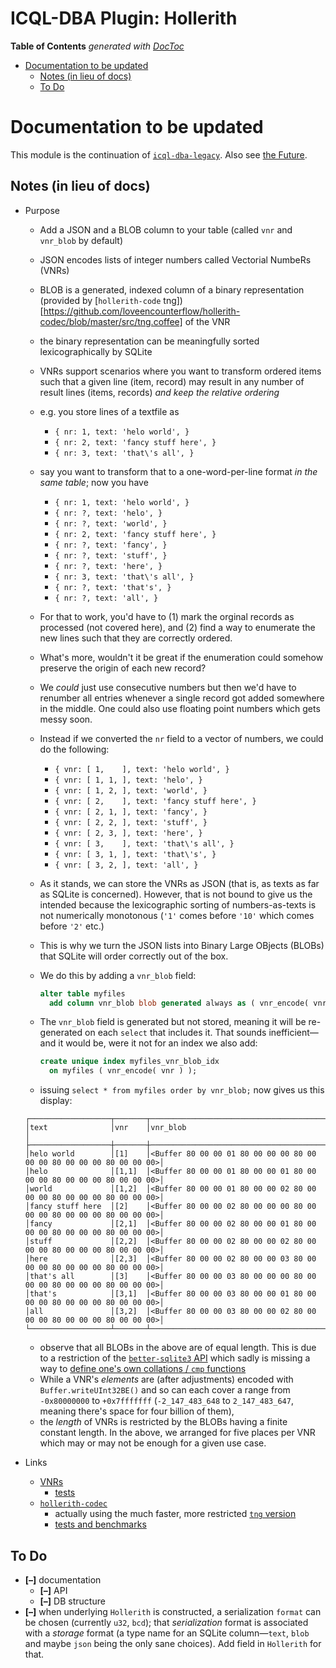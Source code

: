 
# ICQL-DBA Plugin: Hollerith

<!-- START doctoc generated TOC please keep comment here to allow auto update -->
<!-- DON'T EDIT THIS SECTION, INSTEAD RE-RUN doctoc TO UPDATE -->
**Table of Contents**  *generated with [DocToc](https://github.com/thlorenz/doctoc)*

- [Documentation to be updated](#documentation-to-be-updated)
  - [Notes (in lieu of docs)](#notes-in-lieu-of-docs)
  - [To Do](#to-do)

<!-- END doctoc generated TOC please keep comment here to allow auto update -->



# Documentation to be updated

This module is the continuation of
[`icql-dba-legacy`](https://github.com/loveencounterflow/icql-dba-legacy). Also see [the
Future](https://github.com/loveencounterflow/hollerith/blob/master/README-transition.md).


## Notes (in lieu of docs)

* Purpose
  * Add a JSON and a BLOB column to your table (called `vnr` and `vnr_blob` by default)
  * JSON encodes lists of integer numbers called Vectorial NumbeRs (VNRs)
  * BLOB is a generated, indexed column of a binary representation (provided by [`hollerith-code`
    tng])[https://github.com/loveencounterflow/hollerith-codec/blob/master/src/tng.coffee] of the VNR
  * the binary representation can be meaningfully sorted lexicographically by SQLite
  * VNRs support scenarios where you want to transform ordered items such that a given line (item, record)
    may result in any number of result lines (items, records) *and keep the relative ordering*
  * e.g. you store lines of a textfile as
    * `{ nr: 1, text: 'helo world', }`
    * `{ nr: 2, text: 'fancy stuff here', }`
    * `{ nr: 3, text: 'that\'s all', }`
  * say you want to transform that to a one-word-per-line format *in the same table*; now you have
    * `{ nr: 1, text: 'helo world', }`
    * `{ nr: ?, text: 'helo', }`
    * `{ nr: ?, text: 'world', }`
    * `{ nr: 2, text: 'fancy stuff here', }`
    * `{ nr: ?, text: 'fancy', }`
    * `{ nr: ?, text: 'stuff', }`
    * `{ nr: ?, text: 'here', }`
    * `{ nr: 3, text: 'that\'s all', }`
    * `{ nr: ?, text: 'that's', }`
    * `{ nr: ?, text: 'all', }`
  * For that to work, you'd have to (1) mark the orginal records as processed (not covered here), and (2)
    find a way to enumerate the new lines such that they are correctly ordered.
  * What's more, wouldn't it be great if the enumeration could somehow preserve the origin of each new
    record?
  * We *could* just use consecutive numbers but then we'd have to renumber all entries whenever a single
    record got added somewhere in the middle. One could also use floating point numbers which gets messy
    soon.
  * Instead if we converted the `nr` field to a vector of numbers, we could do the following:
    * `{ vnr: [ 1,    ], text: 'helo world', }`
    * `{ vnr: [ 1, 1, ], text: 'helo', }`
    * `{ vnr: [ 1, 2, ], text: 'world', }`
    * `{ vnr: [ 2,    ], text: 'fancy stuff here', }`
    * `{ vnr: [ 2, 1, ], text: 'fancy', }`
    * `{ vnr: [ 2, 2, ], text: 'stuff', }`
    * `{ vnr: [ 2, 3, ], text: 'here', }`
    * `{ vnr: [ 3,    ], text: 'that\'s all', }`
    * `{ vnr: [ 3, 1, ], text: 'that\'s', }`
    * `{ vnr: [ 3, 2, ], text: 'all', }`
  * As it stands, we can store the VNRs as JSON (that is, as texts as far as SQLite is concerned).
    However, that is not bound to give us the intended because the lexicographic sorting of
    numbers-as-texts is not numerically monotonous (`'1'` comes before `'10'` which comes before `'2'`
    etc.)
  * This is why we turn the JSON lists into Binary Large OBjects (BLOBs) that SQLite will order correctly
    out of the box.
  * We do this by adding a `vnr_blob` field:

    ```sql
    alter table myfiles
      add column vnr_blob blob generated always as ( vnr_encode( vnr ) ) virtual not null;
    ```

  * The `vnr_blob` field is generated but not stored, meaning it will be re-generated on each `select`
    that includes it. That sounds inefficient—and it would be, were it not for an index we also add:

    ```sql
    create unique index myfiles_vnr_blob_idx
      on myfiles ( vnr_encode( vnr ) );
    ```

  * issuing `select * from myfiles order by vnr_blob;` now gives us this display:

  ```
  ┌──────────────────┬───────┬────────────────────────────────────────────────────────────────────┐
  │text              │vnr    │vnr_blob                                                            │
  ├──────────────────┼───────┼────────────────────────────────────────────────────────────────────┤
  │helo world        │[1]    │<Buffer 80 00 00 01 80 00 00 00 80 00 00 00 80 00 00 00 80 00 00 00>│
  │helo              │[1,1]  │<Buffer 80 00 00 01 80 00 00 01 80 00 00 00 80 00 00 00 80 00 00 00>│
  │world             │[1,2]  │<Buffer 80 00 00 01 80 00 00 02 80 00 00 00 80 00 00 00 80 00 00 00>│
  │fancy stuff here  │[2]    │<Buffer 80 00 00 02 80 00 00 00 80 00 00 00 80 00 00 00 80 00 00 00>│
  │fancy             │[2,1]  │<Buffer 80 00 00 02 80 00 00 01 80 00 00 00 80 00 00 00 80 00 00 00>│
  │stuff             │[2,2]  │<Buffer 80 00 00 02 80 00 00 02 80 00 00 00 80 00 00 00 80 00 00 00>│
  │here              │[2,3]  │<Buffer 80 00 00 02 80 00 00 03 80 00 00 00 80 00 00 00 80 00 00 00>│
  │that's all        │[3]    │<Buffer 80 00 00 03 80 00 00 00 80 00 00 00 80 00 00 00 80 00 00 00>│
  │that's            │[3,1]  │<Buffer 80 00 00 03 80 00 00 01 80 00 00 00 80 00 00 00 80 00 00 00>│
  │all               │[3,2]  │<Buffer 80 00 00 03 80 00 00 02 80 00 00 00 80 00 00 00 80 00 00 00>│
  └──────────────────┴───────┴────────────────────────────────────────────────────────────────────┘
  ```

  * observe that all BLOBs in the above are of equal length. This is due to a restriction of the
    [`better-sqlite3` API](https://github.com/JoshuaWise/better-sqlite3/blob/master/docs/api.md) which sadly
    is missing a way to [define one's own collations / `cmp`
    functions](https://sqlite.org/c3ref/create_collation.html)
  * While a VNR's *elements* are (after adjustments) encoded with `Buffer.writeUInt32BE()` and so can each
    cover a range from `-0x80000000` to `+0x7fffffff` (`-2_147_483_648` to `2_147_483_647`, meaning there's
    space for four billion of them),
  * the *length* of VNRs is restricted by the BLOBs having a finite constant length. In the above, we
    arranged for five places per VNR which may or may not be enough for a given use case.

* Links
  * [VNRs](https://github.com/loveencounterflow/datom/blob/master/src/vnr.coffee)
    * [tests](https://github.com/loveencounterflow/hengist/blob/master/dev/datom/src/vnr.test.coffee)
  * [`hollerith-codec`](https://github.com/loveencounterflow/hollerith-codec)
    * actually using the much faster, more restricted [`tng` version](https://github.com/loveencounterflow/hollerith-codec/blob/master/src/tng.coffee)
    * [tests and benchmarks](https://github.com/loveencounterflow/hengist/tree/master/dev/hollerith-codec/src)

## To Do

* **[–]** documentation
  * **[–]** API
  * **[–]** DB structure
* **[–]** when underlying `Hollerith` is constructed, a serialization `format` can be chosen (currently
  `u32`, `bcd`); that *serialization* format is associated with a *storage* format (a type name for an
  SQLite column—`text`, `blob` and maybe `json` being the only sane choices). Add field in `Hollerith` for
  that.



